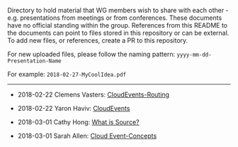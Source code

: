 Directory to hold material that WG members wish to share with each other - 
e.g. presentations from meetings or from conferences.
These documents have no official standing within the group.
References from this README to the documents can point to files stored
in this repository or can be external.
To add new files, or references, create a PR to this repository.

For new uploaded files, please follow the naming pattern:
`yyyy-mm-dd-Presentation-Name`

For example: `2018-02-27-MyCoolIdea.pdf`

---

* 2018-02-22 Clemens Vasters:
  [CloudEvents-Routing](2018-02-22-CloudEvents-Routing.pptx)

* 2018-02-22 Yaron Haviv:
  [CloudEvents](2018-02-22-CloudEvents.pdf)

* 2018-03-01 Cathy Hong:
  [What is Source?](https://docs.google.com/document/d/1jc4X-aUT4Foqrz2dMqSNtrW1ZezgL4qdCBpgAvd9UmM/edit)

* 2018-03-01 Sarah Allen:
  [Cloud Event-Concepts](https://docs.google.com/presentation/d/1xippFyX9fXqlTWUh3waZcanVMHF12z0AbZ8EK3fk3ys/edit#slide=id.g32172c993c_0_5)

